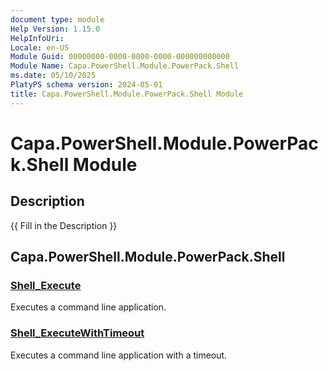 ```yaml
---
document type: module
Help Version: 1.15.0
HelpInfoUri: 
Locale: en-US
Module Guid: 00000000-0000-0000-0000-000000000000
Module Name: Capa.PowerShell.Module.PowerPack.Shell
ms.date: 05/10/2025
PlatyPS schema version: 2024-05-01
title: Capa.PowerShell.Module.PowerPack.Shell Module
---
```


# Capa.PowerShell.Module.PowerPack.Shell Module

## Description

{{ Fill in the Description }}

## Capa.PowerShell.Module.PowerPack.Shell

### [Shell_Execute](Shell_Execute.md)

Executes a command line application.

### [Shell_ExecuteWithTimeout](Shell_ExecuteWithTimeout.md)

Executes a command line application with a timeout.

